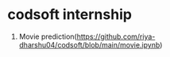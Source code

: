 # codsoft internship
1) Movie prediction(https://github.com/riya-dharshu04/codsoft/blob/main/movie.ipynb)
